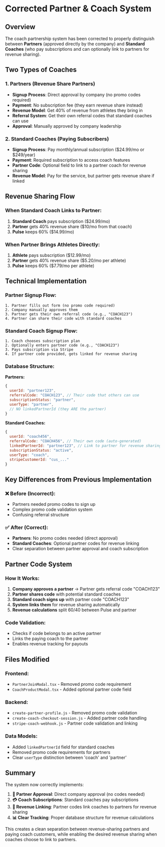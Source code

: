 # Corrected Partner & Coach System

## Overview

The coach partnership system has been corrected to properly distinguish between **Partners** (approved directly by the company) and **Standard Coaches** (who pay subscriptions and can optionally link to partners for revenue sharing).

## Two Types of Coaches

### 1. **Partners** (Revenue Share Partners)
- **Signup Process**: Direct approval by company (no promo codes required)
- **Payment**: No subscription fee (they earn revenue share instead)
- **Revenue Model**: Get 40% of revenue from athletes they bring in
- **Referral System**: Get their own referral codes that standard coaches can use
- **Approval**: Manually approved by company leadership

### 2. **Standard Coaches** (Paying Subscribers)
- **Signup Process**: Pay monthly/annual subscription ($24.99/mo or $249/year)
- **Payment**: Required subscription to access coach features
- **Partner Code**: Optional field to link to a partner coach for revenue sharing
- **Revenue Model**: Pay for the service, but partner gets revenue share if linked

## Revenue Sharing Flow

### When Standard Coach Links to Partner:
1. **Standard Coach** pays subscription ($24.99/mo)
2. **Partner** gets 40% revenue share ($10/mo from that coach)
3. **Pulse** keeps 60% ($14.99/mo)

### When Partner Brings Athletes Directly:
1. **Athlete** pays subscription ($12.99/mo) 
2. **Partner** gets 40% revenue share ($5.20/mo per athlete)
3. **Pulse** keeps 60% ($7.79/mo per athlete)

## Technical Implementation

### Partner Signup Flow:
```
1. Partner fills out form (no promo code required)
2. Company manually approves them
3. Partner gets their own referral code (e.g., "COACH123")
4. Partner can share their code with standard coaches
```

### Standard Coach Signup Flow:
```
1. Coach chooses subscription plan
2. Optionally enters partner code (e.g., "COACH123") 
3. Pays subscription via Stripe
4. If partner code provided, gets linked for revenue sharing
```

### Database Structure:

**Partners:**
```javascript
{
  userId: "partner123",
  referralCode: "COACH123", // Their code that others can use
  subscriptionStatus: "partner",
  userType: "partner",
  // NO linkedPartnerId (they ARE the partner)
}
```

**Standard Coaches:**
```javascript
{
  userId: "coach456", 
  referralCode: "COACH456", // Their own code (auto-generated)
  linkedPartnerId: "partner123", // Link to partner for revenue sharing
  subscriptionStatus: "active",
  userType: "coach",
  stripeCustomerId: "cus_..."
}
```

## Key Differences from Previous Implementation

### ❌ **Before (Incorrect):**
- Partners needed promo codes to sign up
- Complex promo code validation system
- Confusing referral structure

### ✅ **After (Correct):**
- **Partners**: No promo codes needed (direct approval)
- **Standard Coaches**: Optional partner codes for revenue linking
- Clear separation between partner approval and coach subscription

## Partner Code System

### How It Works:
1. **Company approves a partner** → Partner gets referral code "COACH123"
2. **Partner shares code** with potential standard coaches
3. **Standard coach signs up** with partner code "COACH123"
4. **System links them** for revenue sharing automatically
5. **Revenue calculations** split 60/40 between Pulse and partner

### Code Validation:
- Checks if code belongs to an active partner
- Links the paying coach to the partner
- Enables revenue tracking for payouts

## Files Modified

### Frontend:
- `PartnerJoinModal.tsx` - Removed promo code requirement
- `CoachProductModal.tsx` - Added optional partner code field

### Backend:
- `create-partner-profile.js` - Removed promo code validation
- `create-coach-checkout-session.js` - Added partner code handling
- `stripe-coach-webhook.js` - Partner code validation and linking

### Data Models:
- Added `linkedPartnerId` field for standard coaches
- Removed promo code requirements for partners
- Clear `userType` distinction between 'coach' and 'partner'

## Summary

The system now correctly implements:

1. **🤝 Partner Approval**: Direct company approval (no codes needed)
2. **💳 Coach Subscriptions**: Standard coaches pay subscriptions
3. **🔗 Revenue Linking**: Partner codes link coaches to partners for revenue sharing
4. **📊 Clear Tracking**: Proper database structure for revenue calculations

This creates a clean separation between revenue-sharing partners and paying coach customers, while enabling the desired revenue sharing when coaches choose to link to partners.
